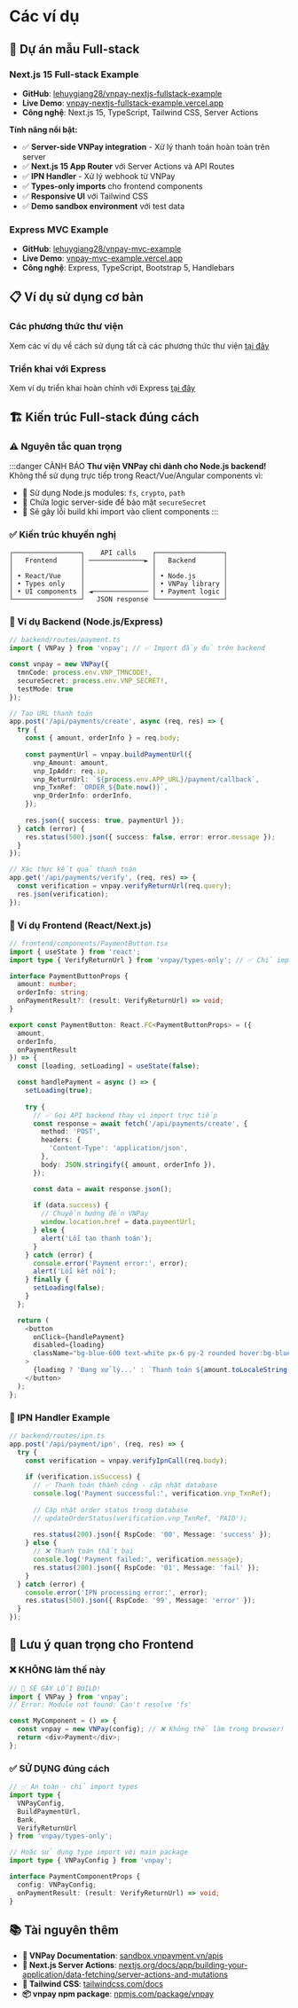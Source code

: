 # Các ví dụ

## 🚀 Dự án mẫu Full-stack

### Next.js 15 Full-stack Example

- **GitHub**: [lehuygiang28/vnpay-nextjs-fullstack-example](https://github.com/lehuygiang28/vnpay-nextjs-fullstack-example)
- **Live Demo**: [vnpay-nextjs-fullstack-example.vercel.app](https://vnpay-nextjs-fullstack-example.vercel.app/)
- **Công nghệ**: Next.js 15, TypeScript, Tailwind CSS, Server Actions

**Tính năng nổi bật:**
- ✅ **Server-side VNPay integration** - Xử lý thanh toán hoàn toàn trên server
- ✅ **Next.js 15 App Router** với Server Actions và API Routes
- ✅ **IPN Handler** - Xử lý webhook từ VNPay
- ✅ **Types-only imports** cho frontend components
- ✅ **Responsive UI** với Tailwind CSS
- ✅ **Demo sandbox environment** với test data

### Express MVC Example

- **GitHub**: [lehuygiang28/vnpay-mvc-example](https://github.com/lehuygiang28/vnpay-mvc-example)
- **Live Demo**: [vnpay-mvc-example.vercel.app](https://vnpay-mvc-example.vercel.app/)
- **Công nghệ**: Express, TypeScript, Bootstrap 5, Handlebars

## 📋 Ví dụ sử dụng cơ bản

### Các phương thức thư viện

Xem các ví dụ về cách sử dụng tất cả các phương thức thư viện [tại đây](https://github.com/lehuygiang28/vnpay/blob/main/example/index.ts)

### Triển khai với Express

Xem ví dụ triển khai hoàn chỉnh với Express [tại đây](https://github.com/lehuygiang28/vnpay/blob/main/example/express.ts)

## 🏗️ Kiến trúc Full-stack đúng cách

### ⚠️ Nguyên tắc quan trọng

:::danger CẢNH BÁO
**Thư viện VNPay chỉ dành cho Node.js backend!** Không thể sử dụng trực tiếp trong React/Vue/Angular components vì:

- 🚫 Sử dụng Node.js modules: `fs`, `crypto`, `path`  
- 🚫 Chứa logic server-side để bảo mật `secureSecret`
- 🚫 Sẽ gây lỗi build khi import vào client components
:::

### ✅ Kiến trúc khuyến nghị

```
┌─────────────────┐    API calls    ┌─────────────────┐
│   Frontend      │ ──────────────► │   Backend       │
│                 │                 │                 │
│ • React/Vue     │                 │ • Node.js       │
│ • Types only    │                 │ • VNPay library │
│ • UI components │ ◄────────────── │ • Payment logic │
└─────────────────┘   JSON response └─────────────────┘
```

### 💼 Ví dụ Backend (Node.js/Express)

```typescript
// backend/routes/payment.ts
import { VNPay } from 'vnpay'; // ✅ Import đầy đủ trên backend

const vnpay = new VNPay({
  tmnCode: process.env.VNP_TMNCODE!,
  secureSecret: process.env.VNP_SECRET!,
  testMode: true
});

// Tạo URL thanh toán
app.post('/api/payments/create', async (req, res) => {
  try {
    const { amount, orderInfo } = req.body;
    
    const paymentUrl = vnpay.buildPaymentUrl({
      vnp_Amount: amount,
      vnp_IpAddr: req.ip,
      vnp_ReturnUrl: `${process.env.APP_URL}/payment/callback`,
      vnp_TxnRef: `ORDER_${Date.now()}`,
      vnp_OrderInfo: orderInfo,
    });
    
    res.json({ success: true, paymentUrl });
  } catch (error) {
    res.status(500).json({ success: false, error: error.message });
  }
});

// Xác thực kết quả thanh toán
app.get('/api/payments/verify', (req, res) => {
  const verification = vnpay.verifyReturnUrl(req.query);
  res.json(verification);
});
```

### 🎨 Ví dụ Frontend (React/Next.js)

```typescript
// frontend/components/PaymentButton.tsx
import { useState } from 'react';
import type { VerifyReturnUrl } from 'vnpay/types-only'; // ✅ Chỉ import types

interface PaymentButtonProps {
  amount: number;
  orderInfo: string;
  onPaymentResult?: (result: VerifyReturnUrl) => void;
}

export const PaymentButton: React.FC<PaymentButtonProps> = ({ 
  amount, 
  orderInfo, 
  onPaymentResult 
}) => {
  const [loading, setLoading] = useState(false);

  const handlePayment = async () => {
    setLoading(true);
    
    try {
      // ✅ Gọi API backend thay vì import trực tiếp
      const response = await fetch('/api/payments/create', {
        method: 'POST',
        headers: {
          'Content-Type': 'application/json',
        },
        body: JSON.stringify({ amount, orderInfo }),
      });

      const data = await response.json();
      
      if (data.success) {
        // Chuyển hướng đến VNPay
        window.location.href = data.paymentUrl;
      } else {
        alert('Lỗi tạo thanh toán');
      }
    } catch (error) {
      console.error('Payment error:', error);
      alert('Lỗi kết nối');
    } finally {
      setLoading(false);
    }
  };

  return (
    <button 
      onClick={handlePayment} 
      disabled={loading}
      className="bg-blue-600 text-white px-6 py-2 rounded hover:bg-blue-700"
    >
      {loading ? 'Đang xử lý...' : `Thanh toán ${amount.toLocaleString()} VND`}
    </button>
  );
};
```

### 🔐 IPN Handler Example

```typescript
// backend/routes/ipn.ts
app.post('/api/payment/ipn', (req, res) => {
  try {
    const verification = vnpay.verifyIpnCall(req.body);
    
    if (verification.isSuccess) {
      // ✅ Thanh toán thành công - cập nhật database
      console.log('Payment successful:', verification.vnp_TxnRef);
      
      // Cập nhật order status trong database
      // updateOrderStatus(verification.vnp_TxnRef, 'PAID');
      
      res.status(200).json({ RspCode: '00', Message: 'success' });
    } else {
      // ❌ Thanh toán thất bại
      console.log('Payment failed:', verification.message);
      res.status(200).json({ RspCode: '01', Message: 'fail' });
    }
  } catch (error) {
    console.error('IPN processing error:', error);
    res.status(500).json({ RspCode: '99', Message: 'error' });
  }
});
```

## 🎯 Lưu ý quan trọng cho Frontend

### ❌ KHÔNG làm thế này

```typescript
// 🚫 SẼ GÂY LỖI BUILD!
import { VNPay } from 'vnpay';
// Error: Module not found: Can't resolve 'fs'

const MyComponent = () => {
  const vnpay = new VNPay(config); // ❌ Không thể làm trong browser!
  return <div>Payment</div>;
};
```

### ✅ SỬ DỤNG đúng cách

```typescript
// ✅ An toàn - chỉ import types
import type { 
  VNPayConfig, 
  BuildPaymentUrl, 
  Bank, 
  VerifyReturnUrl 
} from 'vnpay/types-only';

// Hoặc sử dụng type import với main package
import type { VNPayConfig } from 'vnpay';

interface PaymentComponentProps {
  config: VNPayConfig;
  onPaymentResult: (result: VerifyReturnUrl) => void;
}
```

## 📚 Tài nguyên thêm

- **📖 VNPay Documentation**: [sandbox.vnpayment.vn/apis](https://sandbox.vnpayment.vn/apis/)
- **🔧 Next.js Server Actions**: [nextjs.org/docs/app/building-your-application/data-fetching/server-actions-and-mutations](https://nextjs.org/docs/app/building-your-application/data-fetching/server-actions-and-mutations)
- **🎨 Tailwind CSS**: [tailwindcss.com/docs](https://tailwindcss.com/docs)
- **📦 vnpay npm package**: [npmjs.com/package/vnpay](https://www.npmjs.com/package/vnpay)
